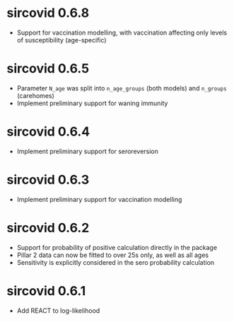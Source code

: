 # sircovid 0.6.8

* Support for vaccination modelling, with vaccination affecting only levels of susceptibility (age-specific)

# sircovid 0.6.5

* Parameter `N_age` was split into `n_age_groups` (both models) and `n_groups` (carehomes)
* Implement preliminary support for waning immunity

# sircovid 0.6.4

* Implement preliminary support for seroreversion

# sircovid 0.6.3

* Implement preliminary support for vaccination modelling

# sircovid 0.6.2

* Support for probability of positive calculation directly in the package
* Pillar 2 data can now be fitted to over 25s only, as well as all ages
* Sensitivity is explicitly considered in the sero probability calculation

# sircovid 0.6.1

* Add REACT to log-likelihood
